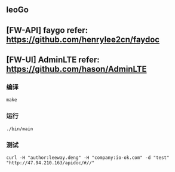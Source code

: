 ## leoGo
## [FW-API] faygo refer: https://github.com/henrylee2cn/faydoc
## [FW-UI] AdminLTE refer: https://github.com/hason/AdminLTE
 
### 编译
~~~
make
~~~

### 运行
~~~
./bin/main
~~~

### 测试
~~~
curl -H "author:leeway.deng" -H "company:io-ok.com" -d "test" "http://47.94.210.163/apidoc/#//"
~~~

